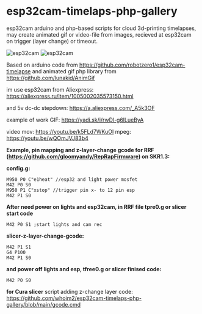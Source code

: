 # esp32cam-timelaps-php-gallery
esp32cam arduino and php-based scripts for cloud 3d-printing timelapses, may create animated gif or video-file from images, recieved at esp32cam on trigger (layer change) or timeout.

![esp32cam](https://github.com/whoim2/esp32cam-timelaps-php-gallery/raw/main/Screenshot_2.png)
![esp32cam](https://github.com/whoim2/esp32cam-timelaps-php-gallery/raw/main/Screenshot_5.png)

Based on arduino code from https://github.com/robotzero1/esp32cam-timelapse and animated gif php library from https://github.com/lunakid/AnimGif

im use esp32cam from Aliexpress: https://aliexpress.ru/item/1005002035573150.html

and 5v dc-dc stepdown: https://a.aliexpress.com/_A5k3OF

example of work GIF: https://yadi.sk/i/rwDl-g6lLueByA

video mov: https://youtu.be/k5FLd7WKuOI mpeg: https://youtu.be/wQOmJVJ83b4


__Example, pin mapping and z-layer-change gcode for RRF (https://github.com/gloomyandy/RepRapFirmware) on SKR1.3:__

__config.g:__
```
M950 P0 C"e1heat" //esp32 and light power mosfet
M42 P0 S0
M950 P1 C"xstop" //trigger pin x- to 12 pin esp
M42 P1 S0
```
__After need power on lights and esp32cam, in RRF file tpre0.g or slicer start code__
```
M42 P0 S1 ;start lights and cam rec
```
__slicer-z-layer-change-gcode:__
```
M42 P1 S1
G4 P100
M42 P1 S0
```
__and power off lights and esp, tfree0.g or slicer finised code:__
```
M42 P0 S0
```

__for Cura slicer__
script adding z-change layer code: https://github.com/whoim2/esp32cam-timelaps-php-gallery/blob/main/gcode.cmd
